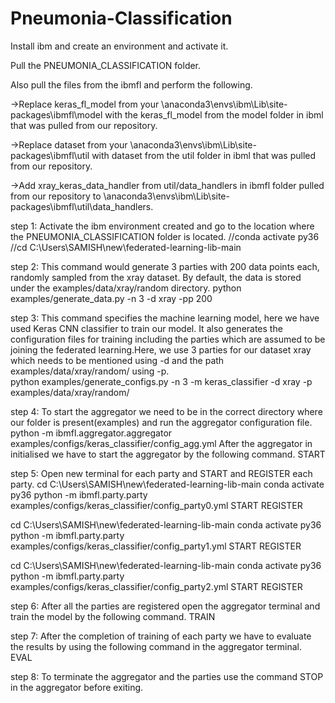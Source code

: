 # Pneumonia-Classification
Install ibm and create an environment and activate it.

Pull the PNEUMONIA_CLASSIFICATION folder.

Also pull the files from the ibmfl and perform the following.

->Replace keras_fl_model from your \anaconda3\envs\ibm\Lib\site-packages\ibmfl\model with the keras_fl_model from the model folder in ibml that was pulled from our repository. 

->Replace dataset from your \anaconda3\envs\ibm\Lib\site-packages\ibmfl\util with dataset from the util folder in ibml that was pulled from our repository.

->Add xray_keras_data_handler from util/data_handlers in ibmfl folder pulled from our repository to \anaconda3\envs\ibm\Lib\site-packages\ibmfl\util\data_handlers.

step 1:
Activate the ibm environment created  and go to the location where the PNEUMONIA_CLASSIFICATION folder is located.
//conda activate py36
//cd C:\Users\SAMISH\new\federated-learning-lib-main

step 2:
This command would generate 3 parties with 200 data points each, randomly sampled from the xray dataset. By default, the data is stored under the examples/data/xray/random directory.
python examples/generate_data.py -n 3 -d xray -pp 200

step 3:
This command specifies the machine learning model, here we have used Keras CNN classifier to train our model. It also generates the configuration files for training including the parties which are assumed to be joining the federated learning.Here, we use 3 parties for our dataset xray which needs to be mentioned using -d and the path examples/data/xray/random/ using -p.  
python  examples/generate_configs.py -n 3 -m keras_classifier -d xray -p examples/data/xray/random/

step 4:
To start the aggregator we need to be in the correct directory where our folder is present(examples) and run the aggregator configuration file. 
python -m ibmfl.aggregator.aggregator examples/configs/keras_classifier/config_agg.yml 
After the aggregator in initialised we have to start the aggregator by the following command.
START

step 5:
Open new terminal for each party and START and REGISTER each party.
cd C:\Users\SAMISH\new\federated-learning-lib-main
conda activate py36
python -m ibmfl.party.party examples/configs/keras_classifier/config_party0.yml
START
REGISTER

cd C:\Users\SAMISH\new\federated-learning-lib-main
conda activate py36
python -m ibmfl.party.party examples/configs/keras_classifier/config_party1.yml
START
REGISTER

cd C:\Users\SAMISH\new\federated-learning-lib-main
conda activate py36
python -m ibmfl.party.party examples/configs/keras_classifier/config_party2.yml
START
REGISTER

step 6:
After all the parties are registered open the aggregator terminal and train the model by the following command.
TRAIN

step 7:
After the completion of training of each party we have to evaluate the results by using the following command in the aggregator terminal.
EVAL

step 8:
To terminate the aggregator and the parties use the command STOP in the aggregator before exiting.
